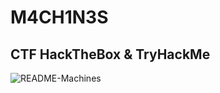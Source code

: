# M4CH1N3S
## CTF HackTheBox & TryHackMe

![README-Machines](https://user-images.githubusercontent.com/98988642/172847380-83e1663b-8c7c-4054-a035-7393f0fbd66c.png)

